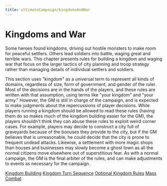 ```yaml
---
title: ultimateCampaign/kingdomsAndWar
---
```

# Kingdoms and War

Some heroes found kingdoms, driving out hostile monsters to make room for peaceful settlers. Others lead soldiers into battle, waging great and terrible wars. This chapter presents rules for building a kingdom and waging war that focus on the larger tactics of city planning and troop strategy rather than managing details of individual settlers and soldiers.

This section uses "kingdom" as a universal term to represent all kinds of domains, regardless of size, form of government, and gender of the ruler. Most of the decisions are in the hands of the players, and these rules are written with that assumption, using terms like "your kingdom" and "your army." However, the GM is still in charge of the campaign, and is expected to make judgments about the repercussions of player decisions. While players running a kingdom should be allowed to read these rules (having them do so makes much of the kingdom building easier for the GM), the players shouldn't think they can abuse these rules to exploit weird corner cases. For example, players may decide to construct a city full of graveyards because of the bonuses they provide to the city, but if the GM believes that is unreasonable, he could decide that the city is prone to frequent undead attacks. Likewise, a settlement with more magic shops than houses and businesses may slowly become a ghost town as all the normal citizens move elsewhere out of superstitious fear. As with a normal campaign, the GM is the final arbiter of the rules, and can make adjustments to events as necessary for the campaign.

[Kingdom Building](ultimateCampaign/kingdomsAndWar/kingdomBuilding.md) [Kingdom Turn Sequence](ultimateCampaign/kingdomsAndWar/kingdomTurnSequence.md) [Optional Kingdom Rules](ultimateCampaign/kingdomsAndWar/optionalKingdomRules.md) [Mass Combat](ultimateCampaign/kingdomsAndWar/massCombat.md)

